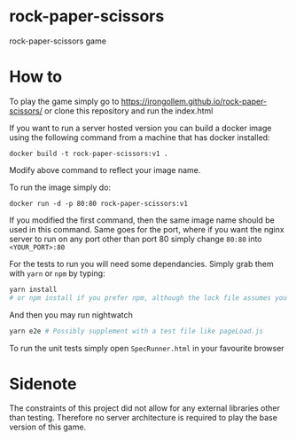 # rock-paper-scissors
rock-paper-scissors game

# How to
To play the game simply go to https://irongollem.github.io/rock-paper-scissors/ or clone this repository and run the index.html

If you want to run a server hosted version you can build a docker image using the following command from a machine that has docker installed:
```
docker build -t rock-paper-scissors:v1 .
```
Modify above command to reflect your image name.

To run the image simply do:
```
docker run -d -p 80:80 rock-paper-scissors:v1
```
If you modified the first command, then the same image name should be used in this command. Same goes for the port, where if you want the nginx server to run on any port other than port 80 simply change `80:80` into `<YOUR_PORT>:80`

For the tests to run you will need some dependancies. Simply grab them with `yarn` or `npm` by typing:
```bash
yarn install
# or npm install if you prefer npm, although the lock file assumes you use yarn
```
And then you may run nightwatch
```bash
yarn e2e # Possibly supplement with a test file like pageLoad.js
```

To run the unit tests simply open `SpecRunner.html` in your favourite browser

# Sidenote
The constraints of this project did not allow for any external
libraries other than testing. Therefore no server architecture
is required to play the base version of this game. 
